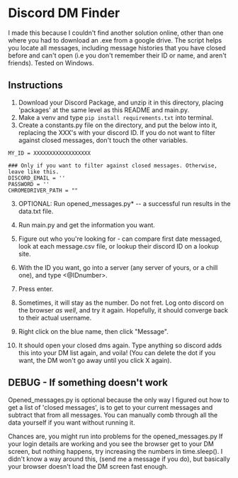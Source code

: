 # Discord DM Finder
I made this because I couldn't find another solution online, other than one where you had to download an .exe from a google drive. 
The script helps you locate all messages, including message histories that you have closed before and can't open (i.e you don't remember their ID or name, and aren't friends).
Tested on Windows.

## Instructions
1. Download your Discord Package, and unzip it in this directory, placing 'packages' at the same level as this README and main.py.
2. Make a venv and type ```pip install requirements.txt``` into terminal.
3. Create a constants.py file on the directory, and put the below into it, replacing the XXX's with your discord ID. If you do not want to filter against closed messages, don't touch the other variables.
```
MY_ID = XXXXXXXXXXXXXXXXXX

### Only if you want to filter against closed messages. Otherwise, leave like this.
DISCORD_EMAIL = ''
PASSWORD = ''
CHROMEDRIVER_PATH = ""
```
3. OPTIONAL: Run opened_messages.py* -- a successful run results in the data.txt file.

4. Run main.py and get the information you want.

5. Figure out who you're looking for - can compare first date messaged, look at each message.csv file, or lookup their discord ID on a lookup site.

6.  With the ID you want, go into a server (any server of yours, or a chill one), and type <@IDnumber>.

7. Press enter.

8. Sometimes, it will stay as the number. Do not fret. Log onto discord on the browser *as well*, and try it again. Hopefully, it should converge back to their actual username. 

9. Right click on the blue name, then click "Message".

10. It should open your closed dms again. Type anything so discord adds this into your DM list again, and voila! (You can delete the dot if you want, the DM won't go away until you click X again).


## DEBUG - If something doesn't work
Opened_messages.py is optional because the only way I figured out how to get a list of 'closed messages', is to get to your current messages and subtract that from all messages. You can manually comb through all the data yourself if you want without running it.

Chances are, you might run into problems for the opened_messages.py
If your login details are working and you see the browser get to your DM screen, but nothing happens, try increasing the numbers in time.sleep(). I didn't know a way around this, (send me a message if you do), but basically your browser doesn't load the DM screen fast enough.